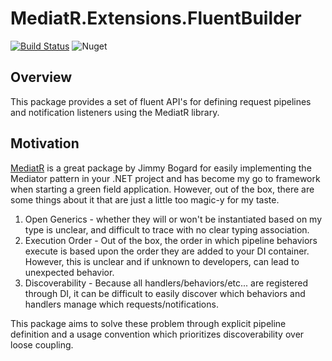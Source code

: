 # MediatR.Extensions.FluentBuilder

[![Build Status](https://dev.azure.com/kluhman/MediatR.Extensions.FluentBuilder/_apis/build/status/MediatR.Extensions.FluentBuilder?branchName=master)](https://dev.azure.com/kluhman/MediatR.Extensions.FluentBuilder/_build/latest?definitionId=3&branchName=master)
![Nuget](https://img.shields.io/nuget/v/MediatR.Extensions.FluentBuilder.Core)

## Overview

This package provides a set of fluent API's for defining request pipelines and notification listeners using the MediatR library.

## Motivation

[MediatR](https://github.com/jbogard/MediatR) is a great package by Jimmy Bogard for easily implementing the Mediator pattern in your .NET project and has become my go to framework when starting a green field application. However, out of the box, there are some things about it that are just a little too magic-y for my taste.
1. Open Generics - whether they will or won't be instantiated based on my type is unclear, and difficult to trace with no clear typing association. 
2. Execution Order - Out of the box, the order in which pipeline behaviors execute is based upon the order they are added to your DI container. However, this is unclear and if unknown to developers, can lead to unexpected behavior.
3. Discoverability - Because all handlers/behaviors/etc... are registered through DI, it can be difficult to easily discover which behaviors and handlers manage which requests/notifications.

This package aims to solve these problem through explicit pipeline definition and a usage convention which prioritizes discoverability over loose coupling.
